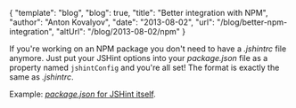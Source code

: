 {
  "template": "blog",
  "blog": true,
  "title": "Better integration with NPM",
  "author": "Anton Kovalyov",
  "date": "2013-08-02",
  "url": "/blog/better-npm-integration",
  "altUrl": "/blog/2013-08-02/npm"
}

If you're working on an NPM package you don't need to have a *.jshintrc*
file anymore. Just put your JSHint options into your *package.json* file
as a property named `jshintConfig` and you're all set! The format
is exactly the same as *.jshintrc*.

Example: [*package.json* for JSHint itself](https://github.com/jshint/jshint/blob/master/package.json#L51).
